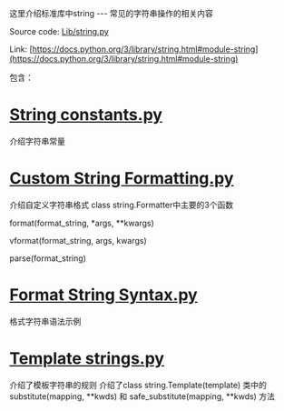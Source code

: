 这里介绍标准库中string --- 常见的字符串操作的相关内容 

Source code:  [Lib/string.py](https://github.com/python/cpython/blob/3.7/Lib/string.py)

Link: [https://docs.python.org/3/library/string.html#module-string](https://docs.python.org/3/library/string.html#module-string)

包含：

# [String constants.py](https://github.com/lichangke/Python-Standard-Library-Learn/blob/master/Text%20Processing%20Services/string%20%E2%80%94%20Common%20string%20operations/String%20constants.py)
介绍字符串常量 

# [Custom String Formatting.py](https://github.com/lichangke/Python-Standard-Library-Learn/blob/master/Text%20Processing%20Services/string%20%E2%80%94%20Common%20string%20operations/Custom%20String%20Formatting.py)
介绍自定义字符串格式 class string.Formatter中主要的3个函数

format(format_string, *args, **kwargs)

vformat(format_string, args, kwargs)

parse(format_string)

# [Format String Syntax.py](https://github.com/lichangke/Python-Standard-Library-Learn/blob/master/Text%20Processing%20Services/string%20%E2%80%94%20Common%20string%20operations/Format%20String%20Syntax.py)
格式字符串语法示例

# [Template strings.py](https://github.com/lichangke/Python-Standard-Library-Learn/blob/master/Text%20Processing%20Services/string%20%E2%80%94%20Common%20string%20operations/Template%20strings.py)
介绍了模板字符串的规则
介绍了class string.Template(template) 类中的 substitute(mapping, **kwds) 和 safe_substitute(mapping, **kwds) 方法 

